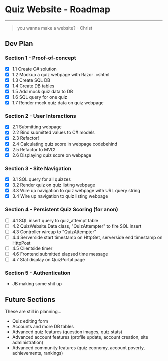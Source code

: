 # Quiz Website - Roadmap

---

> you wanna make a website?
> \- Christ

## Dev Plan

### Section 1 - Proof-of-concept

- [x] 1.1 Create C# solution
- [x] 1.2 Mockup a quiz webpage with Razor .cshtml
- [x] 1.3 Create SQL DB
- [x] 1.4 Create DB tables
- [x] 1.5 Add mock quiz data to DB
- [x] 1.6 SQL query for one quiz
- [x] 1.7 Render mock quiz data on quiz webpage

### Section 2 - User Interactions

- [x] 2.1 Submitting webpage
- [x] 2.2 Bind submitted values to C# models
- [x] 2.3 Refactor!
- [x] 2.4 Calculating quiz score in webpage codebehind
- [x] 2.5 Refactor to MVC!
- [x] 2.6 Displaying quiz score on webpage

### Section 3 - Site Navigation

- [x] 3.1 SQL query for all quizzes
- [x] 3.2 Render quiz on quiz listing webpage
- [x] 3.3 Wire up navigation to quiz webpage with URL query string
- [x] 3.4 Wire up navigation to quiz listing webpage

### Section 4 - Persistent Quiz Scoring (for anon)

- [ ] 4.1 SQL insert query to quiz_attempt table
- [ ] 4.2 QuizWebsite.Data class, "QuizAttempter" to fire SQL insert
- [ ] 4.3 Controller wireup to "QuizAttempter"
- [ ] 4.4 Serverside start timestamp on HttpGet, serverside end timestamp on HttpPost
- [ ] 4.5 Clientside timer
- [ ] 4.6 Frontend submitted elapsed time message
- [ ] 4.7 Stat display on QuizPortal page

### Section 5 - Authentication

- JB making some shit up

## Future Sections

These are still in planning...

- Quiz editing form
- Accounts and more DB tables
- Advanced quiz features (question images, quiz stats)
- Advanced account features (profile update, account creation, site administration)
- Advanced community features (quiz economy, account poverty, achievements, rankings)
